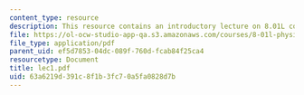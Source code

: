 ```yaml
---
content_type: resource
description: This resource contains an introductory lecture on 8.01L course.
file: https://ol-ocw-studio-app-qa.s3.amazonaws.com/courses/8-01l-physics-i-classical-mechanics-fall-2005/63a6219d391c8f1b3fc70a5fa0828d7b_lec1.pdf
file_type: application/pdf
parent_uid: ef5d7853-04dc-089f-760d-fcab84f25ca4
resourcetype: Document
title: lec1.pdf
uid: 63a6219d-391c-8f1b-3fc7-0a5fa0828d7b
---
```

